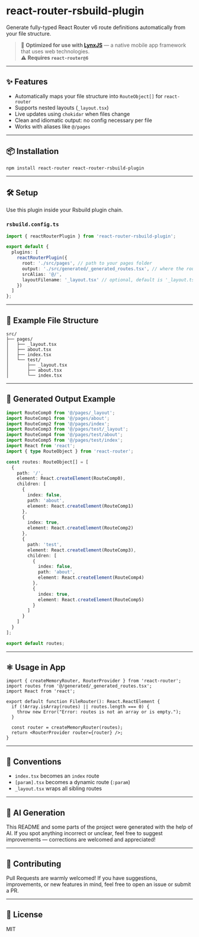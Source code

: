 # react-router-rsbuild-plugin

Generate fully-typed React Router v6 route definitions automatically from your file structure.

> 🦊 **Optimized for use with [LynxJS](https://lynxjs.dev)** — a native mobile app framework that uses web technologies.  
> ⚠️ **Requires `react-router@6`**

---

## ✨ Features

- Automatically maps your file structure into `RouteObject[]` for `react-router`
- Supports nested layouts (`_layout.tsx`)
- Live updates using `chokidar` when files change
- Clean and idiomatic output: no config necessary per file
- Works with aliases like `@/pages`

---

## 📦 Installation

```bash
npm install react-router react-router-rsbuild-plugin
```

---

## 🛠 Setup

Use this plugin inside your Rsbuild plugin chain.

### `rsbuild.config.ts`
```ts
import { reactRouterPlugin } from 'react-router-rsbuild-plugin';

export default {
  plugins: [
    reactRouterPlugin({
      root: './src/pages', // path to your pages folder
      output: './src/generated/_generated_routes.tsx', // where the routes will be saved
      srcAlias: '@/',
      layoutFilename: '_layout.tsx' // optional, default is '_layout.tsx'
    })
  ]
};
```

---

## 📂 Example File Structure

```
src/
├── pages/
│   ├── _layout.tsx
│   ├── about.tsx
│   ├── index.tsx
│   └── test/
│       ├── _layout.tsx
│       ├── about.tsx
│       └── index.tsx
```

---

## 🧪 Generated Output Example

```ts
import RouteComp0 from '@/pages/_layout';
import RouteComp1 from '@/pages/about';
import RouteComp2 from '@/pages/index';
import RouteComp3 from '@/pages/test/_layout';
import RouteComp4 from '@/pages/test/about';
import RouteComp5 from '@/pages/test/index';
import React from 'react';
import { type RouteObject } from 'react-router';

const routes: RouteObject[] = [
  {
    path: '/',
    element: React.createElement(RouteComp0),
    children: [
      {
        index: false,
        path: 'about',
        element: React.createElement(RouteComp1)
      },
      {
        index: true,
        element: React.createElement(RouteComp2)
      },
      {
        path: 'test',
        element: React.createElement(RouteComp3),
        children: [
          {
            index: false,
            path: 'about',
            element: React.createElement(RouteComp4)
          },
          {
            index: true,
            element: React.createElement(RouteComp5)
          }
        ]
      }
    ]
  }
];

export default routes;
```

---

## ⚛️ Usage in App

```tsx
import { createMemoryRouter, RouterProvider } from 'react-router';
import routes from '@/generated/_generated_routes.tsx';
import React from 'react';

export default function FileRouter(): React.ReactElement {
  if (!Array.isArray(routes) || routes.length === 0) {
    throw new Error("Error: routes is not an array or is empty.");
  }

  const router = createMemoryRouter(routes);
  return <RouterProvider router={router} />;
}
```

---

## 📘 Conventions

- `index.tsx` becomes an `index` route
- `[param].tsx` becomes a dynamic route (`:param`)
- `_layout.tsx` wraps all sibling routes

---

## 🤖 AI Generation

This README and some parts of the project were generated with the help of AI. If you spot anything incorrect or unclear, feel free to suggest improvements — corrections are welcomed and appreciated!

---

## 🚀 Contributing

Pull Requests are warmly welcomed! If you have suggestions, improvements, or new features in mind, feel free to open an issue or submit a PR.

---

## 💬 License

MIT